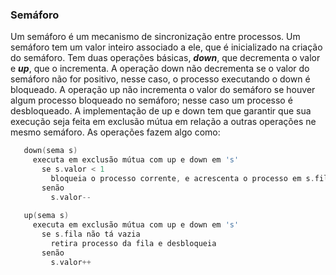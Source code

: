 ### Semáforo

Um semáforo é um mecanismo de sincronização entre processos.
Um semáforo tem um valor inteiro associado a ele, que é inicializado na criação do semáforo.
Tem duas operações básicas, ***down***, que decrementa o valor e ***up***, que o incrementa.
A operação down não decrementa se o valor do semáforo não for positivo, nesse caso, o processo executando o down é bloqueado.
A operação up não incrementa o valor do semáforo se houver algum processo bloqueado no semáforo; nesse caso um processo é desbloqueado.
A implementação de up e down tem que garantir que sua execução seja feita em exclusão mútua em relação a outras operações ne mesmo semáforo.
As operações fazem algo como:
```c
   down(sema s)
     executa em exclusão mútua com up e down em 's'
       se s.valor < 1
         bloqueia o processo corrente, e acrescenta o processo em s.fila
       senão
         s.valor--
     
   up(sema s)
     executa em exclusão mútua com up e down em 's'
       se s.fila não tá vazia
         retira processo da fila e desbloqueia
       senão
         s.valor++
```
